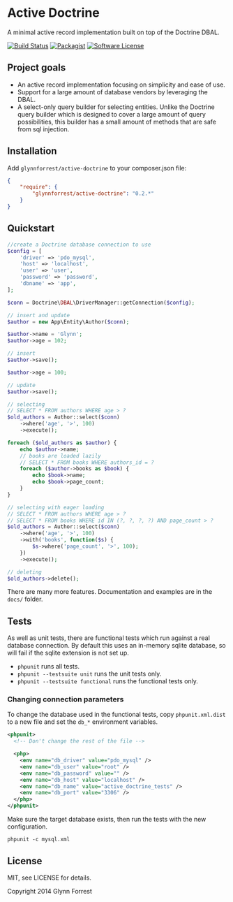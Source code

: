 # Active Doctrine
A minimal active record implementation built on top of the Doctrine DBAL.

[![Build Status](https://img.shields.io/travis/glynnforrest/active-doctrine/master.svg)](https://travis-ci.org/glynnforrest/active-doctrine)
[![Packagist](http://img.shields.io/packagist/v/glynnforrest/active-doctrine.svg)](https://packagist.org/packages/glynnforrest/active-doctrine)
[![Software License](https://img.shields.io/badge/license-MIT-brightgreen.svg)](LICENSE)

## Project goals

* An active record implementation focusing on simplicity and ease of use.
* Support for a large amount of database vendors by leveraging the DBAL.
* A select-only query builder for selecting entities. Unlike the
  Doctrine query builder which is designed to cover a large amount of
  query possibilities, this builder has a small amount of methods that
  are safe from sql injection.

## Installation

Add `glynnforrest/active-doctrine` to your composer.json file:

```json
{
    "require": {
        "glynnforrest/active-doctrine": "0.2.*"
    }
}
```

## Quickstart

```php
//create a Doctrine database connection to use
$config = [
    'driver' => 'pdo_mysql',
    'host' => 'localhost',
    'user' => 'user',
    'password' => 'password',
    'dbname' => 'app',
];

$conn = Doctrine\DBAL\DriverManager::getConnection($config);

// insert and update
$author = new App\Entity\Author($conn);

$author->name = 'Glynn';
$author->age = 102;

// insert
$author->save();

$author->age = 100;

// update
$author->save();

// selecting
// SELECT * FROM authors WHERE age > ?
$old_authors = Author::select($conn)
    ->where('age', '>', 100)
    ->execute();

foreach ($old_authors as $author) {
    echo $author->name;
    // books are loaded lazily
    // SELECT * FROM books WHERE authors_id = ?
    foreach ($author->books as $book) {
        echo $book->name;
        echo $book->page_count;
    }
}

// selecting with eager loading
// SELECT * FROM authors WHERE age > ?
// SELECT * FROM books WHERE id IN (?, ?, ?, ?) AND page_count > ?
$old_authors = Author::select($conn)
    ->where('age', '>', 100)
    ->with('books', function($s) {
        $s->where('page_count', '>', 100);
    })
    ->execute();

// deleting
$old_authors->delete();
```

There are many more features. Documentation and examples are in the
`docs/` folder.

## Tests

As well as unit tests, there are functional tests which run against a
real database connection. By default this uses an in-memory sqlite
database, so will fail if the sqlite extension is not set up.

* `phpunit` runs all tests.
* `phpunit --testsuite unit` runs the unit tests only.
* `phpunit --testsuite functional` runs the functional tests only.

### Changing connection parameters

To change the database used in the functional tests, copy
`phpunit.xml.dist` to a new file and set the `db_*` environment
variables.

```xml
<phpunit>
  <!-- Don't change the rest of the file -->

  <php>
    <env name="db_driver" value="pdo_mysql" />
    <env name="db_user" value="root" />
    <env name="db_password" value="" />
    <env name="db_host" value="localhost" />
    <env name="db_name" value="active_doctrine_tests" />
    <env name="db_port" value="3306" />
  </php>
</phpunit>
```

Make sure the target database exists, then run the tests with the new
configuration.

`phpunit -c mysql.xml`

## License

MIT, see LICENSE for details.

Copyright 2014 Glynn Forrest

